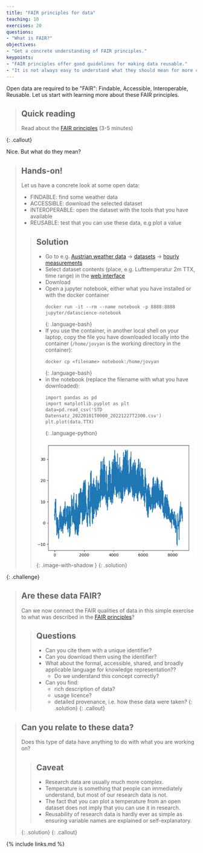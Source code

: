 ```yaml
---
title: "FAIR principles for data"
teaching: 10
exercises: 20
questions:
- "What is FAIR?"
objectives:
- "Get a concrete understanding of FAIR principles."
keypoints:
- "FAIR principles offer good guidelines for making data reusable."
- "It is not always easy to understand what they should mean for more complex research data."
---
```


Open data are required to be "FAIR": Findable, Accessible, Interoperable, Reusable.  Let us start with learning more about these FAIR principles.

> ## Quick reading
>
> Read about the [FAIR principles](https://www.go-fair.org/fair-principles/) (3-5 minutes)
>
{: .callout}

Nice. But what do they mean?

> ## Hands-on!
>
> Let us have a concrete look at some open data:
>
> - FINDABLE: find some weather data
> - ACCESSIBLE: download the selected dataset
> - INTEROPERABLE: open the dataset with the tools that you have available
> - REUSABLE: test that you can use these data, e.g plot a value
>
> > ## Solution
> >
> > - Go to e.g. [Austrian weather data](https://data.hub.zamg.ac.at/) -> [datasets](https://data.hub.zamg.ac.at/dataset/) -> [hourly measurements](https://data.hub.zamg.ac.at/dataset/klima-v1-1h)
> > - Select dataset contents (place, e.g. Lufttemperatur 2m TTX, time range) in the [web interface](https://dataset.api.hub.zamg.ac.at/app/frontend/station/historical/klima-v1-1h?anonymous=true)
> > - Download
> > - Open a jupyter notebook, either what you have installed or with the docker container
> >   ~~~
> >   docker run -it --rm --name notebook -p 8888:8888  jupyter/datascience-notebook
> >   ~~~
> >   {: .language-bash}
> > - If you use the container, in another local shell on your laptop, copy the file you have downloaded locally into the container (`/home/jovyan` is the working directory in the container):
> >   ~~~
> >   docker cp <filename> notebook:/home/jovyan
> >   ~~~
> >   {: .language-bash}
> > - in the notebook (replace the filename with what you have downloaded):
> >   ~~~
> >   import pandas as pd
> >   import matplotlib.pyplot as plt
> >   data=pd.read_csv('STD Datensatz_20220101T0000_20221227T2300.csv')
> >   plt.plot(data.TTX)
> >   ~~~
> >   {: .language-python}
> > 
> > ![temperature plot](../fig/01-landeck-temp.png){: .image-with-shadow }
> {: .solution}
>
{: .challenge}

<!-- add the volume sharing to get the file as in
https://jupyter-docker-stacks.readthedocs.io/en/latest/index.html
this is an html comment -->

> ## Are these data FAIR?
>
> Can we now connect the FAIR qualities of data in this simple exercise to what was described in the [FAIR principles](https://www.go-fair.org/fair-principles/)?
>
> > ## Questions
> >
> > - Can you cite them with a unique identifier?
> > - Can you download them using the identifier?
> > - What about the formal, accessible, shared, and broadly applicable language for knowledge representation??
> >   - Do we understand this concept correctly?
> > - Can you find:
> >   - rich description of data?
> >   - usage licence?
> >   - detailed provenance, i.e. how these data were taken?
> {: .solution}
{: .callout}

> ## Can you relate to these data?
>
> Does this type of data have anything to do with what you are working on?
>
> > ## Caveat
> >
> > - Research data are usually much more complex.
> > - Temperature is something that people can immediately understand, but most of our research data is not.
> > - The fact that you can plot a temperature from an open dataset does not imply that you can use it in research.
> > - Reusability of research data is hardly ever as simple as ensuring variable names are explained or self-explanatory.
> >
> {: .solution}
{: .callout}


{% include links.md %}

